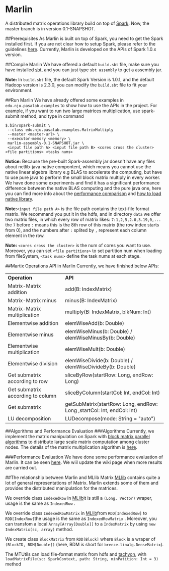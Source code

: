Marlin
============

A distributed matrix operations library build on top of [Spark](http://spark.apache.org/). Now, the master branch is in version 0.1-SNAPSHOT.  

##Prerequisites
As Marlin is built on top of Spark, you need to get the Spark installed first.  If you are not clear how to setup Spark, please refer to the guidelines [here](http://spark.apache.org/docs/latest/). Currently, Marlin is developed on the APIs of Spark 1.0.x version.

##Compile Marlin
We have offered a default `build.sbt` file, make sure you have installed [sbt](http://www.scala-sbt.org/), and you can just type `sbt assembly` to get a assembly jar.

**Note:** In `build.sbt` file, the default Spark Version is 1.0.1, and the default Hadoop version is 2.3.0, you can modify the `build.sbt` file to fit your environment.   

##Run Marlin
We have already offered some examples in `edu.nju.pasalab.examples` to show how to use the APIs in the project. For example, if you want to run two large matrices multiplication, use spark-submit method, and type in command
 
	$.bin/spark-submit \
	 --class edu.nju.pasalab.examples.MatrixMultiply
	 --master <master-url> \
	 --executor-memory <memory> \
	 marlin-assembly-0.1-SNAPSHOT.jar \
	 <input file path A> <input file path B> <cores cross the cluster> <file partitions> <tasks nums>

**Notice:** Because the pre-built Spark-assembly jar doesn't have any files about netlib-java native compontent, which means you cannot use the native linear algebra library e.g BLAS to accelerate the computing, but have to use pure java to perform the small block matrix multiply in every worker. We have done some experiments and find it has a significant performance difference between the native BLAS computing and the pure java one, here you can find more info about the [performance comparison](https://github.com/PasaLab/marlin/wiki/Performance-comparison-on-matrices-multiply) and [how to load native library](https://github.com/PasaLab/marlin/wiki/How-to-load-native-linear-algebra-library).

**Note:**`<input file path A>` is the file path contains the text-file format matrix. We recommand you put it in the hdfs, and in directory `data` we offer two matrix files, in which every row of matrix likes: `7:1,2,5,2.0,3.19,0,...` the `7` before `:` means this is the 8th row of this matrix (the row index starts from 0), and the numbers after `:` splited by `,` represent each column element in the row.

**Note:** `<cores cross the cluster>` is the num of cores you want to use. Moreover, you can set `<file partitions>` to set partition num when loading from fileSystem, `<task nums>` define the task nums at each stage.

##Martix Operations API in Marlin
Currently, we have finished below APIs:
<table>
	<tr>
		<td><b>Operation</b></td>
        <td><b>API</b></td>
	</tr>
	<tr>
		<td>Matrix-Matrix addition</td>
        <td>add(B: IndexMatrix)</td>
	</tr>
	<tr>
		<td>Matrix-Matrix minus</td>
        <td>minus(B: IndexMatrix)</td>
	</tr>
	<tr>
		<td>Matrix-Matrix multiplication</td>
        <td>multiply(B: IndexMatrix, blkNum: Int)</td>
	</tr>
	<tr>
		<td>Elementwise addition</td>
        <td>elemWiseAdd(b: Double)</td>
	</tr>
	<tr>
		<td>Elementwise minus</td>
        <td>elemWiseMinus(b: Double) / elemWiseMinusBy(b: Double)</td>
	</tr>
	<tr>
		<td>Elementwise multiplication</td>
        <td>elemWiseMult(b: Double)</td>
	</tr>
	<tr>
		<td>Elementwise division</td>
        <td>elemWiseDivide(b: Double) / elemWiseDivideBy(b: Double) </td>
	</tr>
	<tr>
		<td>Get submatrix according to row</td>
        <td>sliceByRow(startRow: Long, endRow: Long)</td>
	</tr>
	<tr>
		<td>Get submatrix according to column</td>
        <td>sliceByColumn(startCol: Int, endCol: Int)</td>
	</tr>
	<tr>
		<td>Get submatrix</td>
        <td>getSubMatrix(startRow: Long, endRow: Long ,startCol: Int, endCol: Int)</td>
	</tr>
	<tr>
		<td>LU decomposition</td>
        <td>LUDecompose(mode: String = "auto")</td>
	</tr>
</table>   

##Algorithms and Performance Evaluation
###Algorithms
Currently,  we implement the matrix manipulation on Spark with [block matrix parallel algorithms](http://en.wikipedia.org/wiki/Block_matrix#Block_matrix_multiplication) to distribute large scale matrix computation among cluster nodes. The details of the matrix multiplication algorithm is [here](https://github.com/PasaLab/marlin/wiki/Matrix-multiply-algorithm).

###Performance Evaluation
We have done some performance evaluation of Marlin. It can be seen [here](https://github.com/PasaLab/marlin/wiki/Performance-comparison-on-matrices-multiply). We wiil update the wiki page when more results are carried out.

##The relationship between Marlin and MLlib Matrix
[MLlib](http://spark.apache.org/docs/latest/mllib-guide.html) contains quite a lot of general representations of Matrix. Marlin extends some of them and provides the distributed manipulation for the matrices.

We override class `IndexedRow` in [MLlib](http://spark.apache.org/docs/latest/mllib-guide.html)it is still a `(Long, Vector)` wraper, usage is the same as `IndexedRow` .

We override class `IndexedRowMatrix` in [MLlib](http://spark.apache.org/docs/latest/mllib-guide.html)from `RDD[IndexedRow]` to `RDD[IndexRow]`the usage is the same as `IndexedRowMatrix` . Moreover, you can transfom a local `Array[Array[Double]]` to a `IndexMatrix` by using `new IndexMatrix(sc, array)` method.

We create class `BlockMatrix` from `RDD[Block]` where `Block` is a wraper of `(BlockID, BDM[Double])` (here, BDM is short for `breeze.linalg.DenseMatrix`).

The MTUtils can load file-format matrix from hdfs and [tachyon](http://tachyon-project.org/), with `loadMatrixFile(sc: SparkContext, path: String, minPatition: Int = 3)` method

